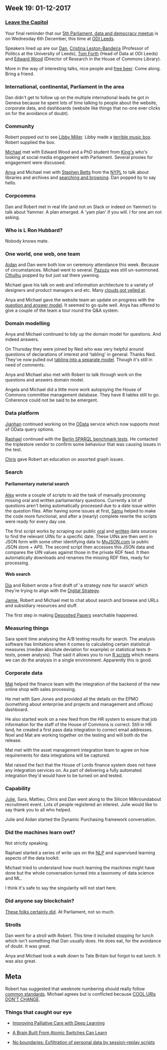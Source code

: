 ## Week 19: 01-12-2017

### [Leave the Capitol](https://www.youtube.com/watch?v=GpMoRS_9bcM)

Your final reminder that our [5th Parliament, data and democracy meetup](https://attending.io/events/parliament-data-and-democracy-meetup-5) is on Wednesday 6th December, this time at [ODI Leeds](http://leeds.theodi.org/).

Speakers lined up are our [Dan](https://twitter.com/dasbarrett), [Cristina Leston-Bandeira](https://twitter.com/estrangeirada) (Professor of Politics at the University of Leeds), [Tom Forth](https://twitter.com/thomasforth) (Head of Data at ODI Leeds) and [Edward Wood](https://twitter.com/edwardwood99) (Director of Research in the House of Commons Library).

More in the way of interesting talks, nice people and [free beer](https://en.wiktionary.org/wiki/free_as_in_beer). Come along. Bring a friend.

### International, continental, Parliament in the area

Dan didn't get to follow up on the multiple international leads he got in Geneva because he spent lots of time talking to people about the website, corporate data, and dashboards (website like things that no-one ever clicks on for the avoidance of doubt).
 
### Community

Robert popped out to see [Libby Miller](https://twitter.com/libbymiller). Libby made a [terrible music box](https://twitter.com/libbymiller/status/931570611536703488). Robert supplied the box. 

[Michael](https://twitter.com/fantasticlife) met with Edward Wood and a PhD student from [King's](https://www.kcl.ac.uk/index.aspx) who's looking at social media engagement with Parliament. Several proxies for engagement were discussed.

[Anya](https://twitter.com/bitten_) and Michael met with [Stephen Betts](https://twitter.com/stephenbetts) from the [NYPL](https://www.nypl.org) to talk about libraries and archives and [searching and browsing](http://smethur.st/posts/176135866). Dan popped by to say hello.

### Corpcomms

Dan and Robert met in real life (and not on Slack or indeed on Yammer) to talk about Yammer. A plan emerged. A 'yam plan' if you will. I for one am not asking.

### Who is L Ron Hubbard?

Nobody knows mate.

### One world, one web, one team

[Aidan](https://twitter.com/aidan_morgan) and Dan were both low on ceremony attendance this week. Because of circumstances. Michael went to several. [Pazuzu](https://en.m.wikipedia.org/wiki/Pazuzu) was still un-summoned. [Cthulhu](https://en.wikipedia.org/wiki/Cthulhu) popped by but just sat there yawning.

Michael gave his talk on web and information architecture to a variety of designers and product managers and etc. Many [clouds got yelled at](http://i0.kym-cdn.com/photos/images/original/001/044/247/297.png).

Anya and Michael gave the website team an update on progress with the [question and answer model](https://ukparliament.github.io/ontologies/question-and-answer/question-and-answer-ontology.html). It seemed to go quite well. Anya has offered to give a couple of the team a tour round the Q&A system.

### Domain modelling

Anya and Michael continued to tidy up the domain model for questions. And indeed answers.

On Thursday they were joined by Ned who was very helpful around questions of declarations of interest and 'tabling' in general. Thanks Ned. They've now pulled out [tabling into a separate model](https://ukparliament.github.io/ontologies/tabling/tabling-ontology.html). Though it's still in need of comments.

Anya and Michael also met with Robert to talk through work on the questions and answers domain model.

Angela and Michael did a little more work autopsying the House of Commons committee management database. They have 8 tables still to go. Coherence could not be said to be emergent.

### Data platform

[Jianhan](https://twitter.com/jianhanzhu) continued working on the [OData](http://www.odata.org/) service which now supports most of OData query options.

[Raphael](https://twitter.com/raphaelleung) continued with the [Berlin SPARQL benchmark tests](http://wifo5-03.informatik.uni-mannheim.de/bizer/berlinsparqlbenchmark/). He contacted the triplestore vendor to confirm some behaviour that was causing issues in the test. 

[Chris](https://twitter.com/chrisalcockdev) gave Robert an education on assorted graph issues.

### Search

#### Parliamentary material search

[Alex](https://twitter.com/alexedwardh) wrote a couple of scripts to aid the task of manually processing missing oral and written parliamentary questions. Currently a lot of questions aren't being automatically processed due to a date issue within the question files. After having some issues at first, [Samu](https://twitter.com/langsamu) helped to make the code more functional, and after a (nearly) complete rewrite the scripts were ready for every day use.

The first script works by scraping our public [oral](https://publications.parliament.uk/pa/cm/cmfutoral/futoral.htm) and [written](http://www.parliament.uk/business/publications/written-questions-answers-statements/written-questions-answers/?page=1&max=100) data sources to find the relevant UINs for a specific date. These UINs are then sent in JSON form with some other identifying data to [MyJSON.com](http://myjson.com/) (a public JSON store + API). The second script then accesses this JSON data and compares the UIN values against those in the private RDF feed. It then automatically downloads and renames the missing RDF files, ready for processing.

#### Web search

[Dia](https://twitter.com/DN78) and Robert wrote a first draft of 'a strategy note for search’ which they're trying to align with the [Digital Strategy](https://www.parliament.uk/mps-lords-and-offices/offices/bicameral/parliamentary-digital-service/digital-strategy-for-parliament/).

[Jamie](https://twitter.com/oddtype), Robert and Michael met to chat about search and browse and URLs and subsidiary resources and stuff.

The first step in making [Deposited Papers](https://www.parliament.uk/depositedpapers) searchable happened.

### Measuring things

Sara spent time analysing the A/B testing results for search. The analysis software has limitations when it comes to calculating certain statistical measures (median absolute deviation for example) or statistical tests (t-tests, power analysis). That said it allows you to run [R scripts](https://docs.microsoft.com/en-us/power-bi/desktop-r-scripts) which means we can do the analysis in a single environment. Apparently this is good.

### Corporate data

[Mat](https://twitter.com/matiasgermanico) helped the finance team with the integration of the backend of the new online shop with sales processing.

He met with Sam Jones and provided all the details on the EPMO (something about enterprise and projects and management and offices) dashboard.

He also started work on a new feed from the HR system to ensure that job information for the staff of the House of Commons is correct. Still in HR land, he created a first pass data integration to correct email addresses. Noel and Mat are working together on the testing and will both do the release.

Mat met with the asset management integration team to agree on how requirements for data integrations will be captured.

Mat raised the fact that the House of Lords finance system does not have any integration services on. As part of delivering a fully automated integration they'd would have to be turned on and tested.

### Capability

[Julie](https://twitter.com/julietouring), Sara, Mattieu, Chris and Dan went along to the Silicon Milkroundabout recruitment event. Lots of people registered an interest. Julie would like to say thank you to all who helped.

Julie and Aidan started the Dynamic Purchasing framework conversation.

### Did the machines learn owt?

Not strictly speaking.

Raphael started a series of write ups on the [NLP](https://en.wikipedia.org/wiki/Natural_language_processing) and supervised learning aspects of the data toolkit.

Michael tried to understand how much learning the machines might have done but the whole conversation turned into a taxonomy of data science and ML.

I think it's safe to say the singularity will not start here.

### Did anyone say blockchain?

[These folks certainly did](https://www.eventbrite.co.uk/e/blockchain-and-its-applications-for-democracy-tickets-39688862456). At Parliament, not so much.

### Strolls

Dan went for a stroll with Robert. This time it included stopping for lunch which isn't something that Dan usually does. He does eat, for the avoidance of doubt. It was great.

Anya and Michael took a walk down to Tate Britain but forgot to eat lunch. It was also great.

## Meta

Robert has suggested that weeknote numbering should really follow [common standards](https://en.wikipedia.org/wiki/ISO_week_date). Michael agrees but is conflicted because [COOL URIs DON'T CHANGE](https://www.w3.org/Provider/Style/URI).

### Things that caught our eye

* [Improving Palliative Care with Deep Learning](https://arxiv.org/abs/1711.06402)

* [A Brain Built From Atomic Switches Can Learn](https://www.quantamagazine.org/a-brain-built-from-atomic-switches-can-learn-20170920/)

* [No boundaries: Exfiltration of personal data by session-replay scripts](https://freedom-to-tinker.com/2017/11/15/no-boundaries-exfiltration-of-personal-data-by-session-replay-scripts/)
